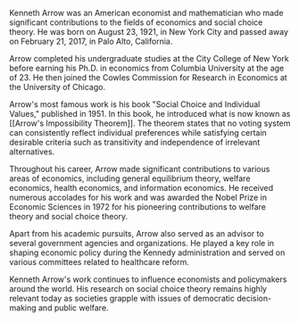 
Kenneth Arrow was an American economist and mathematician who made significant contributions to the fields of economics and social choice theory. He was born on August 23, 1921, in New York City and passed away on February 21, 2017, in Palo Alto, California.

Arrow completed his undergraduate studies at the City College of New York before earning his Ph.D. in economics from Columbia University at the age of 23. He then joined the Cowles Commission for Research in Economics at the University of Chicago.

Arrow's most famous work is his book "Social Choice and Individual Values," published in 1951. In this book, he introduced what is now known as [[Arrow's Impossibility Theorem]]. The theorem states that no voting system can consistently reflect individual preferences while satisfying certain desirable criteria such as transitivity and independence of irrelevant alternatives.

Throughout his career, Arrow made significant contributions to various areas of economics, including general equilibrium theory, welfare economics, health economics, and information economics. He received numerous accolades for his work and was awarded the Nobel Prize in Economic Sciences in 1972 for his pioneering contributions to welfare theory and social choice theory.

Apart from his academic pursuits, Arrow also served as an advisor to several government agencies and organizations. He played a key role in shaping economic policy during the Kennedy administration and served on various committees related to healthcare reform.

Kenneth Arrow's work continues to influence economists and policymakers around the world. His research on social choice theory remains highly relevant today as societies grapple with issues of democratic decision-making and public welfare.